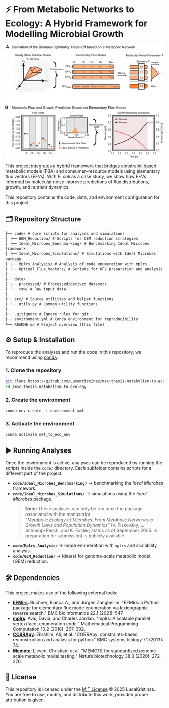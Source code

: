 # ⚡️ From Metabolic Networks to Ecology: A Hybrid Framework for Modelling Microbial Growth

<p align="center">
  <img src="graphical_abstract.png" alt="A Hybrid Framework for Modelling Microbial Growth" width="600"/>
</p>

This project integrates a hybrid framework that bridges constraint-based metabolic models (FBA) 
and consumer–resource models using elementary flux vectors (EFVs). With *E. coli* as a case study, 
we show how EFVs informed by molecular noise improve predictions of flux distributions, growth, 
and nutrient dynamics.

This repository contains the code, data, and environment configuration for this project.

## 🗂️ Repository Structure

```
├── code/ # Core scripts for analyses and simulations
│ ├── GEM_Reduction/ # Scripts for GEM reduction strategies
│ ├── Ideal_Microbes_Benchmarking/ # Benchmarking Ideal Microbes framework
│ ├── Ideal_Microbes_Simulations/ # Simulations with Ideal Microbes package
│ ├── Mplrs_Analysis/ # Analysis of mode enumeration with mplrs
│ └── Optimal_Flux_Vectors/ # Scripts for OFV preparation and analysis
│
├── data/
│ ├── processed/ # Processed/derived datasets
│ └── raw/ # Raw input data
│
├── src/ # Source utilities and helper functions
│ └── utils.py # Common utility functions
│
├── .gitignore # Ignore rules for git
├── environment.yml # Conda environment for reproducibility
└── README.md # Project overview (this file)
```

## ⚙️ Setup & Installation

To reproduce the analyses and run the code in this repository, we recommend using [conda](https://docs.conda.io/).

### 1. Clone the repository
```bash
git clone https://github.com/LucaKristinas/msc-thesis-metabolism-to-ecology.git
cd /msc-thesis-metabolism-to-ecology
```

### 2. Create the environment
```bash
conda env create -f environment.yml
```

### 3. Activate the environment
```bash
conda activate met_to_eco_env
```

## ▶️ Running Analyses

Once the environment is active, analyses can be reproduced by running the scripts inside the `code/` directory. Each subfolder contains scripts for a different part of the project:
 
- **`code/Ideal_Microbes_Benchmarking/`** → benchmarking the *Ideal Microbes* framework.  
- **`code/Ideal_Microbes_Simulations/`** → simulations using the *Ideal Microbes* package.  
  > **Note:** These analyses can only be run once the package associated with the manuscript  
  *“Metabolic Ecology of Microbes: From Metabolic Networks to Growth Laws and Population Dynamics”* (V. Piskovsky, L. Schnepp-Pesch, and K. Foster; status as of September 2025: in preparation for submission) is publicly available.  
- **`code/Mplrs_Analysis/`** → mode enumeration with `mplrs` and scalability analysis.  
- **`code/GEM_Reduction/`** → idea(s) for genome-scale metabolic model (GEM) reduction. 


## 🛠️ Dependencies

This project makes use of the following external tools:

- **[EFMlrs](https://github.com/BeeAnka/EFMlrs)**: Buchner, Bianca A., and Jürgen Zanghellini. "EFMlrs: a Python package for elementary flux mode enumeration via lexicographic reverse search." BMC bioinformatics 22.1 (2021): 547.
- **[mplrs](https://cgm.cs.mcgill.ca/~avis/C/lrs.html)**: Avis, David, and Charles Jordan. "mplrs: A scalable parallel vertex/facet enumeration code." Mathematical Programming Computation 10.2 (2018): 267-302.
- **[COBRApy](https://github.com/opencobra/cobrapy)**: Ebrahim, Ali, et al. "COBRApy: constraints-based reconstruction and analysis for python." BMC systems biology 7.1 (2013): 74.
- **[Memote](https://github.com/opencobra/memote)**: Lieven, Christian, et al. "MEMOTE for standardized genome-scale metabolic model testing." Nature biotechnology 38.3 (2020): 272-276.

## 📄 License

This repository is licensed under the [MIT License](./LICENSE) © 2025 LucaKristinas.  
You are free to use, modify, and distribute this work, provided proper attribution is given.